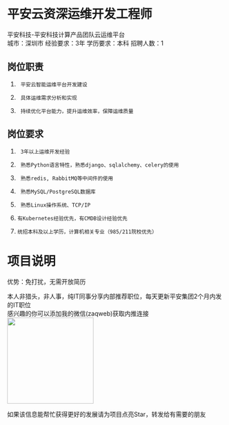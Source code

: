 # 平安云资深运维开发工程师
平安科技-平安科技计算产品团队云运维平台  
城市：深圳市 经验要求：3年 学历要求：本科  招聘人数：1

## 岗位职责
1.      平安云智能运维平台开发建设
 2.      具体运维需求分析和实现
 3.      持续优化平台能力，提升运维效率，保障运维质量

## 岗位要求
1.      3年以上运维开发经验
 2.      熟悉Python语言特性，熟悉django、sqlalchemy、celery的使用
 3.      熟悉redis, RabbitMQ等中间件的使用
 4.      熟悉MySQL/PostgreSQL数据库
 5.      熟悉Linux操作系统、TCP/IP
 6.     有Kubernetes经验优先，有CMDB设计经验优先
 7.     统招本科及以上学历，计算机相关专业（985/211院校优先）

# 项目说明

优势：免打扰，无需开放简历

本人非猎头，非人事，纯IT同事分享内部推荐职位，每天更新平安集团2个月内发的IT职位  
感兴趣的你可以添加我的微信(zaqweb)获取内推连接  
<img src="https://github.com/zaqweb/PA-IT-JOBS/blob/master/WechatICode.jpeg"  height="200" width="200">

如果该信息能帮忙获得更好的发展请为项目点亮Star，转发给有需要的朋友




